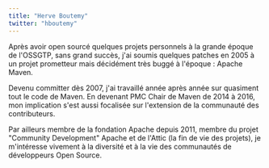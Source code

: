 ```yaml
---
title: "Herve Boutemy"
twitter: "hboutemy"
---
```


Après avoir open sourcé quelques projets personnels à la grande époque
de l'OSSGTP, sans grand succès, j'ai soumis quelques patches en 2005 à
un projet prometteur mais décidément très buggé à l'époque : Apache
Maven.

Devenu committer dès 2007, j'ai travaillé année après année sur
quasiment tout le code de Maven. En devenant PMC Chair de Maven de 2014
à 2016, mon implication s'est aussi focalisée sur l'extension de la
communauté des contributeurs.

Par ailleurs membre de la fondation Apache depuis 2011, membre du projet
"Community Development" Apache et de l'Attic (la fin de vie des
projets), je m'intéresse vivement à la diversité et à la vie des
communautés de développeurs Open Source.
